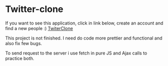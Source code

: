 # Twitter-clone

If you want to see this application, click in link below, create an account and find a new people :)
[TwiterClone](https://tweeting-bk.herokuapp.com/)


This project is not finished. I need do code more prettier and functional and also fix few bugs.

To send request to the server i use fetch in pure JS and Ajax calls to practice both.

